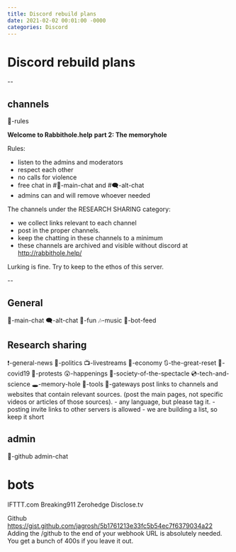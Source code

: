 ```yaml
---
title: Discord rebuild plans
date: 2021-02-02 00:01:00 -0000
categories: Discord
---
```


# Discord rebuild plans
--

## channels

📏-rules

**Welcome to Rabbithole.help**
**part 2: The memoryhole**

Rules:
- listen to the admins and moderators
- respect each other
- no calls for violence
- free chat in #💬-main-chat and #🗨-alt-chat 
- admins can and will remove whoever needed

The channels under the RESEARCH SHARING category:
- we collect links relevant to each channel
- post in the proper channels.
- keep the chatting in these channels to a minimum
- these channels are archived and visible without discord at http://rabbithole.help/

Lurking is fine. Try to keep to the ethos of this server.

--

General
--
💬-main-chat
🗨-alt-chat
🥳-fun
🎶-music
🤖-bot-feed

Research sharing
--
❗-general-news
🤵-politics
📺-livestreams
💸-economy
🔃-the-great-reset
🧬-covid19
🤬-protests
😲-happenings
🧠-society-of-the-spectacle
💿-tech-and-science
🕳-memory-hole
🧰-tools
🚪-gateways
	post links to channels and websites that contain relevant sources. (post the main pages, not specific videos or articles of those sources). - any language, but please tag it. - posting invite links to other servers is allowed - we are building a list, so keep it short
	

admin
--
🤖-github
admin-chat


# bots

IFTTT.com
	Breaking911
	Zerohedge
	Disclose.tv
	
Github
https://gist.github.com/jagrosh/5b1761213e33fc5b54ec7f6379034a22
Adding the /github to the end of your webhook URL is absolutely needed. You get a bunch of 400s if you leave it out.
